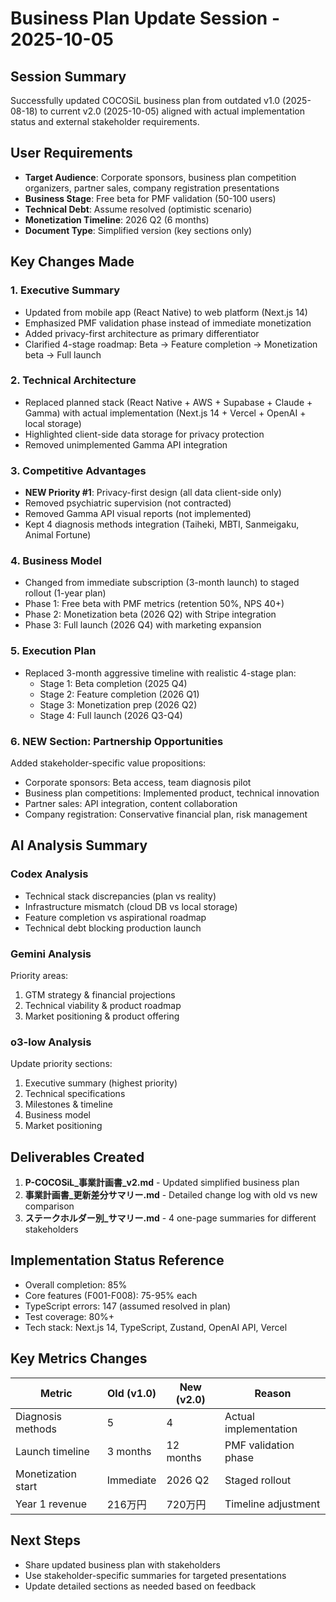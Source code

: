 # Business Plan Update Session - 2025-10-05

## Session Summary
Successfully updated COCOSiL business plan from outdated v1.0 (2025-08-18) to current v2.0 (2025-10-05) aligned with actual implementation status and external stakeholder requirements.

## User Requirements
- **Target Audience**: Corporate sponsors, business plan competition organizers, partner sales, company registration presentations
- **Business Stage**: Free beta for PMF validation (50-100 users)
- **Technical Debt**: Assume resolved (optimistic scenario)
- **Monetization Timeline**: 2026 Q2 (6 months)
- **Document Type**: Simplified version (key sections only)

## Key Changes Made

### 1. Executive Summary
- Updated from mobile app (React Native) to web platform (Next.js 14)
- Emphasized PMF validation phase instead of immediate monetization
- Added privacy-first architecture as primary differentiator
- Clarified 4-stage roadmap: Beta → Feature completion → Monetization beta → Full launch

### 2. Technical Architecture
- Replaced planned stack (React Native + AWS + Supabase + Claude + Gamma) with actual implementation (Next.js 14 + Vercel + OpenAI + local storage)
- Highlighted client-side data storage for privacy protection
- Removed unimplemented Gamma API integration

### 3. Competitive Advantages
- **NEW Priority #1**: Privacy-first design (all data client-side only)
- Removed psychiatric supervision (not contracted)
- Removed Gamma API visual reports (not implemented)
- Kept 4 diagnosis methods integration (Taiheki, MBTI, Sanmeigaku, Animal Fortune)

### 4. Business Model
- Changed from immediate subscription (3-month launch) to staged rollout (1-year plan)
- Phase 1: Free beta with PMF metrics (retention 50%, NPS 40+)
- Phase 2: Monetization beta (2026 Q2) with Stripe integration
- Phase 3: Full launch (2026 Q4) with marketing expansion

### 5. Execution Plan
- Replaced 3-month aggressive timeline with realistic 4-stage plan:
  - Stage 1: Beta completion (2025 Q4)
  - Stage 2: Feature completion (2026 Q1)
  - Stage 3: Monetization prep (2026 Q2)
  - Stage 4: Full launch (2026 Q3-Q4)

### 6. NEW Section: Partnership Opportunities
Added stakeholder-specific value propositions:
- Corporate sponsors: Beta access, team diagnosis pilot
- Business plan competitions: Implemented product, technical innovation
- Partner sales: API integration, content collaboration
- Company registration: Conservative financial plan, risk management

## AI Analysis Summary

### Codex Analysis
- Technical stack discrepancies (plan vs reality)
- Infrastructure mismatch (cloud DB vs local storage)
- Feature completion vs aspirational roadmap
- Technical debt blocking production launch

### Gemini Analysis
Priority areas:
1. GTM strategy & financial projections
2. Technical viability & product roadmap
3. Market positioning & product offering

### o3-low Analysis
Update priority sections:
1. Executive summary (highest priority)
2. Technical specifications
3. Milestones & timeline
4. Business model
5. Market positioning

## Deliverables Created

1. **P-COCOSiL_事業計画書_v2.md** - Updated simplified business plan
2. **事業計画書_更新差分サマリー.md** - Detailed change log with old vs new comparison
3. **ステークホルダー別_サマリー.md** - 4 one-page summaries for different stakeholders

## Implementation Status Reference
- Overall completion: 85%
- Core features (F001-F008): 75-95% each
- TypeScript errors: 147 (assumed resolved in plan)
- Test coverage: 80%+
- Tech stack: Next.js 14, TypeScript, Zustand, OpenAI API, Vercel

## Key Metrics Changes

| Metric | Old (v1.0) | New (v2.0) | Reason |
|--------|-----------|-----------|---------|
| Diagnosis methods | 5 | 4 | Actual implementation |
| Launch timeline | 3 months | 12 months | PMF validation phase |
| Monetization start | Immediate | 2026 Q2 | Staged rollout |
| Year 1 revenue | 216万円 | 720万円 | Timeline adjustment |

## Next Steps
- Share updated business plan with stakeholders
- Use stakeholder-specific summaries for targeted presentations
- Update detailed sections as needed based on feedback
